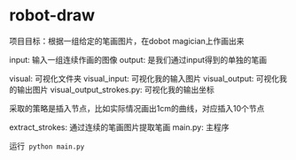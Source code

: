 # robot-draw

项目目标：根据一组给定的笔画图片，在dobot magician上作画出来

input: 输入一组连续作画的图像
output: 是我们通过input得到的单独的笔画

visual: 可视化文件夹
visual_input: 可视化我的输入图片
visual_output: 可视化我的输出图片
visual_output_strokes.py: 可视化我的输出坐标

采取的策略是插入节点，比如实际情况画出1cm的曲线，对应插入10个节点

extract_strokes: 通过连续的笔画图片提取笔画
main.py: 主程序

运行``` python main.py```